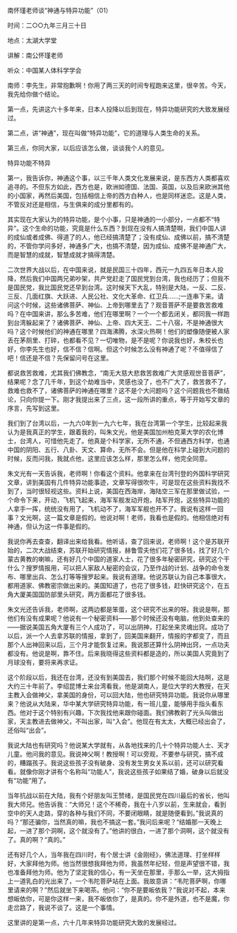 南怀瑾老师谈“神通与特异功能”（01）

时间：二○○九年三月三十日

地点：太湖大学堂

讲解：南公怀瑾老师

听众：中国某人体科学学会

南师：李先生，非常抱歉啊！你用了两三天的时间专程跑来这里，很辛苦。今天，我先给你做个结论。

第一点，先讲这六十多年来，日本人投降以后到现在，特异功能研究的大致发展经过。

第二点，讲“神通”，现在叫做“特异功能”，它的道理与人类生命的关系。

第三点，你同大家，以后应该怎么做，谈谈我个人的意见。

特异功能不特异

第一，我告诉你，神通这个事，以三千年人类文化发展来说，是东西方人类都喜欢追寻的。不但东方如此，西方也是，欧洲如德国、法国、英国，以及后来欧洲其他的小国家，再然后美国，包括相信上帝的西方白种人，也是同样迷恋。这是人类，不管反对还是相信，与生俱来的成分里都有的。

其实现在大家认为的特异功能，是个小事，只是神通的一小部分，一点都不“特异”。这个生命的功能，究竟是什么东西？到现在没有人搞清楚啊，我们中国人讲的成仙或者成佛、得道了的人，他已经搞清楚了；没有成仙、成佛以前，搞不清楚的，不管你学问多好，神通多广大，也搞不清楚，因为成仙、成佛不是神通广大，而是智慧的成就，智慧成就才搞得清楚。

二次世界大战以后，在中国来说，就是民国三十四年，西元一九四五年日本人投降，然后我们中国两兄弟吵架，共产党赶走了国民党到台湾，我也经历了；但我不是国民党，我比国民党还早到台湾。这时候天下大乱，特别是大陆，一反、二反、三反、几面红旗、大跃进、人民公社、文化大革命、红卫兵......;一连串下来。请问这个时候，这些诸佛菩萨、神仙、上帝到哪里去了？观音菩萨不是要救苦救难吗？在中国来讲，那么多苦难，他们在哪里啊？一个一个都去闭关，都同我一样跑到台湾躲起来了？诸佛菩萨、神仙、上帝、四大天王、二十八宿，不是神通很大吗？这个时候他们的神通在哪里？四海沸腾，水深火热啊！他们的塑像随便被人家丢在茅厕里、打碎，也都看不见？一切唯物，是不是呢？你说我也好，朱校长也好，你李先生也好，信不信？信啊。但这个时候怎么没有神通了呢？不值得信了吧！信还是不信？先保留问号在这里。

都说救苦救难，尤其我们佛教念，“南无大慈大悲救苦救难广大灵感观世音菩萨”，结果呢？念了几千年，到这个劫难当中，灵感也没了，也不广大了，救苦救不了，救难也救不了，诸佛菩萨的神通在哪里？这不是个大问题吗？这个问题我也不做结论，只向你提一下。刚才我提出来了三点，这一段所讲的重点，等于开始写文章的序言，先写到这里。

我们到了台湾以后，一九六0年到一九六七年，我在台湾第一个学生，比较起来我认为是我真正的学生，跟着我的，叫朱文光，他是美国加州柏克莱大学的农化博士，台湾人，可惜他先走了。他真是个科学家，无所不通，不但通西方科学，也通中国的阴阳、五行、八卦、天文、算命，无所不会。但是他在科学上碰到大问题的时候，反而问我，我就点他，这里应该怎么样，那里怎么样，他完全同意。

朱文光有一天告诉我，老师啊！你看这个资料。他拿来在台湾刊登的外国科学研究文章，讲到美国有几件特异功能事迹，文章写得很吹牛，可是现在这些资料我找不到了，当时很轻视这些。资料上说，美国在西海岸，海陆空三军在那里做试验，一个命令下来，开动，飞机飞起来，海军军舰发动开炮，陆军开炮，这些特异功能的人拿手一挥，统统没有用了，飞机动不了，海军军舰也开不了。我说有这样一回事？文光啊，这一篇文章是假的。他说对啊！老师，我看也是假的。他相信绝对有神通，但认为这一件事是假的。

我说你再去查查，翻译出来给我看。他听话，查了回来说，老师啊！这个是苏联开始的，二次大战结束，苏联开始研究情报，赫鲁雪夫他们花了很多钱，找了好几个蒙古黄教的喇嘛，还有好几个中国的道家人士，花了很多年秘密研究，研究这个干什么？搜罗情报用，可以把人家敌人秘密的会议，乃至作战的计划、战争的命令发布、哪里出兵、怎么打等等搜罗起来。我说有道理。他说苏联认为自己本事很大，都用道家、佛教密宗做出来的。美国知道了，也花了很多钱，赶快研究这个，在五角大厦美国国防部里头研究，两方面都花了很多钱。

朱文光还告诉我，老师啊，这两边都是笨蛋，这个研究不出来的呀。我说是啊，那他们有没有成果呢？他说有一个秘密资料——那个时候还没有电脑，他到处查来的——据说美国五角大厦有三个人成功了，可以出阴神，打起坐来灵魂出窍。成功了以后，派一个人去拿苏联的情报，拿到了，回美国来翻开，情报的字都变了，而且那个人出神回来以后，三个月才能恢复过来。我说那还算什么阴神出窍，一点功夫都没有。他说是啊，靠不住。后来我晓得这些资料都是造的，所以美国人究竟到了月球没有，要将来再求证。

这个阶段以后，我还在台湾，还没有到美国去，我们那个时候不能回大陆啊，这是大约三十年前了。李绍昆博士来台湾看我，他是湖南人，是位大学的大教授，在天主教入会做神父，拿美国的身份，可以回大陆，他也研究特异功能。我说你从哪里来？他说从大陆来，华中某大学研究特异功能，有一班儿童，能够用手指头看东西。他对于这个特别有兴趣，下次我找他来跟你碰面。我们佛教剃了光头叫做出家，天主教进去做神父，不叫出家，叫“入会”。他现在有太太，大概已经出会了，还俗叫“出会”。

我说大陆也有研究吗？他说某大学就有，从各地找来的几十个特异功能人士、天才儿童。他问我的意见。我说神父啊！教授啊！可以旁观，不要参与研究，搞不成的，糟蹋孩子。我说这些孩子没有破身、没有发生男女关系以前，还可以研究看看。就像你刚才讲有个名称叫“功能人”，我说这些孩子如果结了婚，破身以后就没有“功能”用了。

当年抗战以前在大陆，我有个好朋友叫王赞绪，是国民党在四川最后的省长，他叫我大师兄。他告诉我：“大师兄！这个不稀奇，我在十八岁以前，生来就会，看到空中的天人走路，穿的各种与我们不同，不要闭眼睛，就是随便看到。”我说真的吗？“那还骗你，当然真的嘛，我也不搞这一套。”我问后来呢？“结婚那一天晚上起，一进了那个洞啊，这个就没有了。”他讲的很白，一进了那个洞啊，这个就没有了。真的啊？“真的。”

还有好几个人，当年我在四川时，有个居士讲《金刚经》，佛法道理、打坐样样好，大家拜他为师。他当然很想我拜他为师，我虽然年纪轻，但是声望很不错，我也准备拜他为师。他为了坚定我的信心，有一天坐在那里，手那么一举，这大拇指上一道乳白的光出来了，一个韦陀菩萨站在上面。我故意讲：“韦陀菩萨啊，你哪里请来的啊？”然后就坐下来喝茶。他问：“你不是要皈依我？”我说对不起，本来想皈依你，可是你这样一来，我不皈依你了，是真的。你不是外道，也不是魔，你走岔路了，我说不谈了。这是一个事情。

这里讲的是第一点，六十几年来特异功能研究大致的发展经过。


